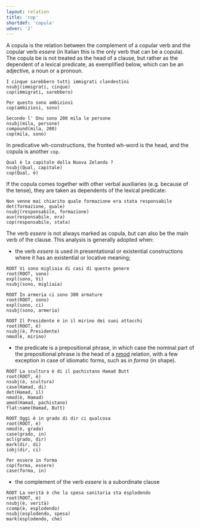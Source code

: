 ```yaml
---
layout: relation
title: 'cop'
shortdef: 'copula'
udver: '2'
---
```


A copula is the relation between the complement of a copular verb and the copular verb *essere* (in Italian this is the only verb that can be a copula). The copula be is not treated as the head of a clause, but rather as the dependent of a lexical predicate, as exemplified below, which can be an adjective, a noun or a pronoun. 

~~~ sdparse
I cinque sarebbero tutti immigrati clandestini
nsubj(immigrati, cinque)
cop(immigrati, sarebbero)
~~~
~~~ sdparse
Per questo sono ambiziosi
cop(ambiziosi, sono)
~~~
~~~ sdparse
Secondo l' Onu sono 200 mila le persone
nsubj(mila, persone)
compound(mila, 200)
cop(mila, sono)
~~~

In predicative wh-constructions, the fronted wh-word is the head, and the copula is another <code>cop</code>.

~~~ sdparse
Qual è la capitale della Nuova Zelanda ?
nsubj(Qual, capitale)
cop(Qual, è)
~~~

If the copula comes together with other verbal auxiliaries (e.g. because of the tense), they are taken as dependents of the lexical predicate:

~~~ sdparse
Non venne mai chiarito quale formazione era stata responsabile
det(formazione, quale)
nsubj(responsabile, formazione)
aux(responsabile, era)
cop(responsabile, stata)
~~~

The verb *essere* is not always marked as copula, but can also be the main verb of the clause. This analysis is generally adopted when:

* the verb *essere* is used in presentational or existential constructions where it has an existential or locative meaning;

~~~ sdparse
ROOT Vi sono migliaia di casi di questo genere
root(ROOT, sono)
expl(sono, Vi)
nsubj(sono, migliaia)
~~~
~~~ sdparse
ROOT In armeria ci sono 300 armature
root(ROOT, sono)
expl(sono, ci)
nsubj(sono, armeria)
~~~
~~~ sdparse
ROOT Il Presidente è in il mirino dei suoi attacchi
root(ROOT, è)
nsubj(è, Presidente)
nmod(è, mirino)
~~~

* the predicate is a prepositional phrase, in which case the nominal part of the prepositional phrase is the head of a [nmod]() relation, with a few exception in case of idiomatic forms, such as *in forma* (in shape).

~~~ sdparse
ROOT La scultura è di il pachistano Hamad Butt
root(ROOT, è)
nsubj(è, scultura)
case(Hamad, di)
det(Hamad, il)
nmod(è, Hamad)
amod(Hamad, pachistano)
flat:name(Hamad, Butt)
~~~
~~~ sdparse
ROOT Oggi è in grado di dir ci qualcosa
root(ROOT, è)
nmod(è, grado)
case(grado, in)
acl(grado, dir)
mark(dir, di)
iobj(dir, ci)
~~~
~~~ sdparse
Per essere in forma
cop(forma, essere)
case(forma, in)
~~~

* the complement of the verb *essere* is a subordinate clause

~~~ sdparse
ROOT La verità è che la spesa sanitaria sta esplodendo
root(ROOT, è)
nsubj(è, verità)
ccomp(è, esplodendo)
nsubj(esplodendo, spesa)
mark(esplodendo, che)
~~~
<!-- Interlanguage links updated Po 6. listopadu 2023, 21:42:42 CET -->

